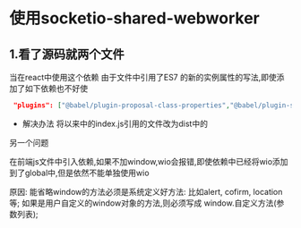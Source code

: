 # 使用socketio-shared-webworker

## 1.看了源码就两个文件

当在react中使用这个依赖
由于文件中引用了ES7 的新的实例属性的写法,即使添加了如下依赖也不好使
```json
 "plugins": ["@babel/plugin-proposal-class-properties","@babel/plugin-syntax-class-properties"]
 ```

- 解决办法
  将以来中的index.js引用的文件改为dist中的

另一个问题

在前端js文件中引入依赖,如果不加window,wio会报错,即使依赖中已经将wio添加到了global中,但是依然不能单独使用wio

原因:
能省略window的方法必须是系统定义好方法: 比如alert, cofirm, location等;
如果是用户自定义的window对象的方法,则必须写成 window.自定义方法(参数列表);